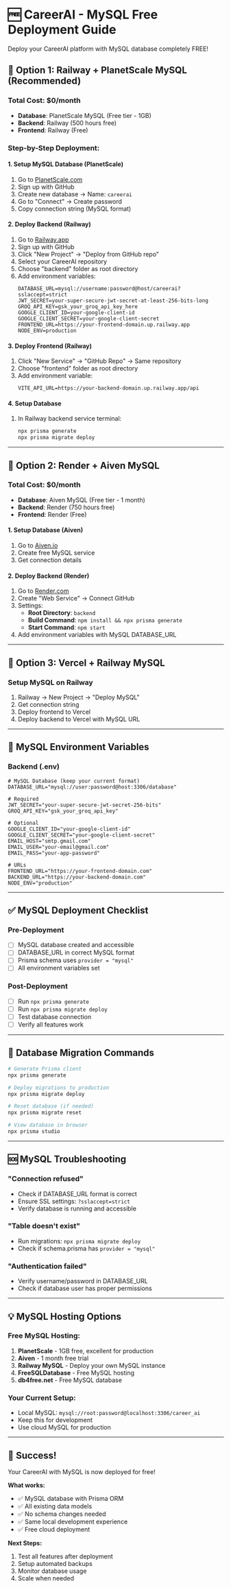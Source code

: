 # 🆓 CareerAI - MySQL Free Deployment Guide

Deploy your CareerAI platform with MySQL database completely FREE!

## 🚀 Option 1: Railway + PlanetScale MySQL (Recommended)

### Total Cost: $0/month
- **Database**: PlanetScale MySQL (Free tier - 1GB)
- **Backend**: Railway (500 hours free)
- **Frontend**: Railway (Free)

### Step-by-Step Deployment:

#### 1. Setup MySQL Database (PlanetScale)
1. Go to [PlanetScale.com](https://planetscale.com)
2. Sign up with GitHub
3. Create new database → Name: `careerai`
4. Go to "Connect" → Create password
5. Copy connection string (MySQL format)

#### 2. Deploy Backend (Railway)
1. Go to [Railway.app](https://railway.app)
2. Sign up with GitHub
3. Click "New Project" → "Deploy from GitHub repo"
4. Select your CareerAI repository
5. Choose "backend" folder as root directory
6. Add environment variables:
   ```
   DATABASE_URL=mysql://username:password@host/careerai?sslaccept=strict
   JWT_SECRET=your-super-secure-jwt-secret-at-least-256-bits-long
   GROQ_API_KEY=gsk_your_groq_api_key_here
   GOOGLE_CLIENT_ID=your-google-client-id
   GOOGLE_CLIENT_SECRET=your-google-client-secret
   FRONTEND_URL=https://your-frontend-domain.up.railway.app
   NODE_ENV=production
   ```

#### 3. Deploy Frontend (Railway)
1. Click "New Service" → "GitHub Repo" → Same repository
2. Choose "frontend" folder as root directory
3. Add environment variable:
   ```
   VITE_API_URL=https://your-backend-domain.up.railway.app/api
   ```

#### 4. Setup Database
1. In Railway backend service terminal:
   ```bash
   npx prisma generate
   npx prisma migrate deploy
   ```

---

## 🚀 Option 2: Render + Aiven MySQL

### Total Cost: $0/month
- **Database**: Aiven MySQL (Free tier - 1 month)
- **Backend**: Render (750 hours free)
- **Frontend**: Render (Free)

#### 1. Setup Database (Aiven)
1. Go to [Aiven.io](https://aiven.io)
2. Create free MySQL service
3. Get connection details

#### 2. Deploy Backend (Render)
1. Go to [Render.com](https://render.com)
2. Create "Web Service" → Connect GitHub
3. Settings:
   - **Root Directory**: `backend`
   - **Build Command**: `npm install && npx prisma generate`
   - **Start Command**: `npm start`
4. Add environment variables with MySQL DATABASE_URL

---

## 🚀 Option 3: Vercel + Railway MySQL

### Setup MySQL on Railway
1. Railway → New Project → "Deploy MySQL"
2. Get connection string
3. Deploy frontend to Vercel
4. Deploy backend to Vercel with MySQL URL

---

## 🔧 MySQL Environment Variables

### Backend (.env)
```env
# MySQL Database (keep your current format)
DATABASE_URL="mysql://user:password@host:3306/database"

# Required
JWT_SECRET="your-super-secure-jwt-secret-256-bits"
GROQ_API_KEY="gsk_your_groq_api_key"

# Optional
GOOGLE_CLIENT_ID="your-google-client-id"
GOOGLE_CLIENT_SECRET="your-google-client-secret"
EMAIL_HOST="smtp.gmail.com"
EMAIL_USER="your-email@gmail.com"
EMAIL_PASS="your-app-password"

# URLs
FRONTEND_URL="https://your-frontend-domain.com"
BACKEND_URL="https://your-backend-domain.com"
NODE_ENV="production"
```

---

## ✅ MySQL Deployment Checklist

### Pre-Deployment
- [ ] MySQL database created and accessible
- [ ] DATABASE_URL in correct MySQL format
- [ ] Prisma schema uses `provider = "mysql"`
- [ ] All environment variables set

### Post-Deployment
- [ ] Run `npx prisma generate`
- [ ] Run `npx prisma migrate deploy`
- [ ] Test database connection
- [ ] Verify all features work

---

## 🔄 Database Migration Commands

```bash
# Generate Prisma client
npx prisma generate

# Deploy migrations to production
npx prisma migrate deploy

# Reset database (if needed)
npx prisma migrate reset

# View database in browser
npx prisma studio
```

---

## 🆘 MySQL Troubleshooting

### "Connection refused"
- Check if DATABASE_URL format is correct
- Ensure SSL settings: `?sslaccept=strict`
- Verify database is running and accessible

### "Table doesn't exist"
- Run migrations: `npx prisma migrate deploy`
- Check if schema.prisma has `provider = "mysql"`

### "Authentication failed"
- Verify username/password in DATABASE_URL
- Check if database user has proper permissions

---

## 💡 MySQL Hosting Options

### Free MySQL Hosting:
1. **PlanetScale** - 1GB free, excellent for production
2. **Aiven** - 1 month free trial
3. **Railway MySQL** - Deploy your own MySQL instance
4. **FreeSQLDatabase** - Free MySQL hosting
5. **db4free.net** - Free MySQL database

### Your Current Setup:
- Local MySQL: `mysql://root:password@localhost:3306/career_ai`
- Keep this for development
- Use cloud MySQL for production

---

## 🎉 Success!

Your CareerAI with MySQL is now deployed for free!

**What works:**
- ✅ MySQL database with Prisma ORM
- ✅ All existing data models
- ✅ No schema changes needed
- ✅ Same local development experience
- ✅ Free cloud deployment

**Next Steps:**
1. Test all features after deployment
2. Setup automated backups
3. Monitor database usage
4. Scale when needed